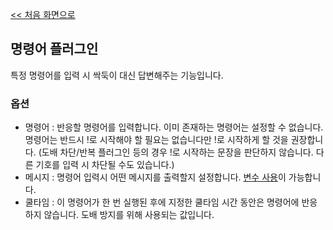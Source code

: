 [<< 처음 화면으로](../index.md)

## 명령어 플러그인
특정 명령어를 입력 시 싹둑이 대신 답변해주는 기능입니다.

### 옵션
* 명령어 : 반응할 명령어를 입력합니다. 이미 존재하는 명령어는 설정할 수 없습니다. 명령어는 반드시 !로 시작해야 할 필요는 없습니다만 !로 시작하게 할 것을 권장합니다. (도배 차단/반복 플러그인 등의 경우 !로 시작하는 문장을 판단하지 않습니다. 다른 기호를 입력 시 차단될 수도 있습니다.)
* 메시지 : 명령어 입력시 어떤 메시지를 출력할지 설정합니다. [변수 사용](../variables.md)이 가능합니다.
* 쿨타임 : 이 명령어가 한 번 실행된 후에 지정한 쿨타임 시간 동안은 명령어에 반응하지 않습니다. 도배 방지를 위해 사용되는 값입니다.